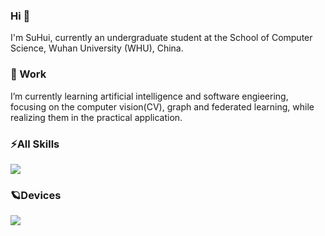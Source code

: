 ### Hi 👋

I'm SuHui, currently an undergraduate student at the School of Computer Science, Wuhan University (WHU), China.

### 🌱 Work

I’m currently learning artificial intelligence and software engieering, focusing on the computer vision(CV), graph and federated learning, while realizing them in the practical application. 



### ⚡All Skills

![](https://skillicons.dev/icons?perline=10&i=github,gitlab,git,stackoverflow,vscode,idea,python,pytorch,js,ts,html,css,c,bootstrap,jquery,nodejs,java,vue,tailwind,vite,spring,maven,mongo,redis,mysql,md,linux,docker,nginx,swift)



### 🪐Devices

[![](https://img.shields.io/badge/-Macbook%20Pro%20M1-black?style=flat-square&logo=apple)](https://www.apple.com/macbook-pro-13/)

<!-- ...-->

<!--👯 I’m looking to collaborate on ...-->

<!--🤔 I’m looking for help with ...-->

<!--💬 Ask me about ...-->

<!--📫 How to reach me: ...-->

<!--😄 Pronouns: ...-->

 <!--Fun fact: ...-->

